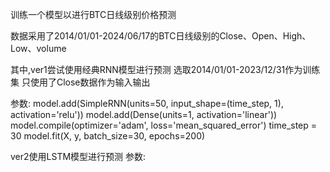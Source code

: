 训练一个模型以进行BTC日线级别价格预测

数据采用了2014/01/01-2024/06/17的BTC日线级别的Close、Open、High、Low、volume 

其中,ver1尝试使用经典RNN模型进行预测
选取2014/01/01-2023/12/31作为训练集
只使用了Close数据作为输入输出

参数:
model.add(SimpleRNN(units=50, input_shape=(time_step, 1), activation='relu'))
model.add(Dense(units=1, activation='linear'))
model.compile(optimizer='adam', loss='mean_squared_error')
time_step = 30
model.fit(X, y, batch_size=30, epochs=200)





ver2使用LSTM模型进行预测
参数:
